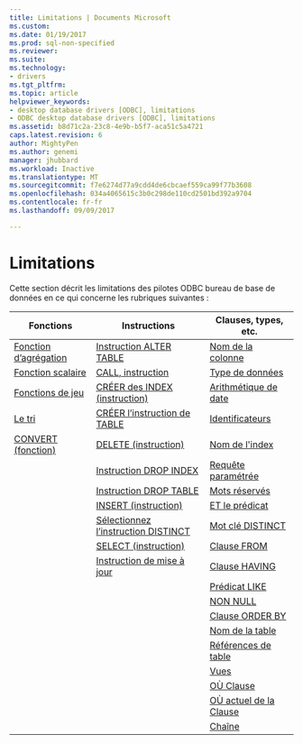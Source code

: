 ```yaml
---
title: Limitations | Documents Microsoft
ms.custom: 
ms.date: 01/19/2017
ms.prod: sql-non-specified
ms.reviewer: 
ms.suite: 
ms.technology:
- drivers
ms.tgt_pltfrm: 
ms.topic: article
helpviewer_keywords:
- desktop database drivers [ODBC], limitations
- ODBC desktop database drivers [ODBC], limitations
ms.assetid: b8d71c2a-23c8-4e9b-b5f7-aca51c5a4721
caps.latest.revision: 6
author: MightyPen
ms.author: genemi
manager: jhubbard
ms.workload: Inactive
ms.translationtype: MT
ms.sourcegitcommit: f7e6274d77a9cdd4de6cbcaef559ca99f77b3608
ms.openlocfilehash: 034a4065615c3b0c298de110cd2501bd392a9704
ms.contentlocale: fr-fr
ms.lasthandoff: 09/09/2017

---
```

# <a name="limitations"></a>Limitations
Cette section décrit les limitations des pilotes ODBC bureau de base de données en ce qui concerne les rubriques suivantes :  
  
|Fonctions|Instructions|Clauses, types, etc.|  
|---------------|----------------|-------------------------------|  
|[Fonction d’agrégation](../../odbc/microsoft/aggregate-function-limitations.md)|[Instruction ALTER TABLE](../../odbc/microsoft/alter-table-statement-limitations.md)|[Nom de la colonne](../../odbc/microsoft/column-name-limitations.md)|  
|[Fonction scalaire](../../odbc/microsoft/scalar-function-limitations.md)|[CALL, instruction](../../odbc/microsoft/call-statement-limitations.md)|[Type de données](../../odbc/microsoft/data-type-limitations.md)|  
|[Fonctions de jeu](../../odbc/microsoft/set-functions-limitations.md)|[CRÉER des INDEX (instruction)](../../odbc/microsoft/create-index-statement-limitations.md)|[Arithmétique de date](../../odbc/microsoft/date-arithmetic-limitations.md)|  
|[Le tri](../../odbc/microsoft/sorting-limitations.md)|[CRÉER l’instruction de TABLE](../../odbc/microsoft/create-table-statement-limitations.md)|[Identificateurs](../../odbc/microsoft/identifiers-limitations.md)|  
|[CONVERT (fonction)](../../odbc/microsoft/convert-function-limitations.md)|[DELETE (instruction)](../../odbc/microsoft/delete-statement-limitations.md)|[Nom de l'index](../../odbc/microsoft/index-name-limitations.md)|  
||[Instruction DROP INDEX](../../odbc/microsoft/drop-index-statement-limitations.md)|[Requête paramétrée](../../odbc/microsoft/parameterized-query-limitations.md)|  
||[Instruction DROP TABLE](../../odbc/microsoft/drop-table-statement-limitations.md)|[Mots réservés](../../odbc/microsoft/reserved-word-limitations.md)|  
||[INSERT (instruction)](../../odbc/microsoft/insert-statement-limitations.md)|[ET le prédicat](../../odbc/microsoft/and-predicate-limitations.md)|  
||[Sélectionnez l’instruction DISTINCT](../../odbc/microsoft/select-distinct-limitations.md)|[Mot clé DISTINCT](../../odbc/microsoft/distinct-keyword-limitations.md)|  
||[SELECT (instruction)](../../odbc/microsoft/select-statement-limitations.md)|[Clause FROM](../../odbc/microsoft/from-clause-limitations.md)|  
||[Instruction de mise à jour](../../odbc/microsoft/update-statement-limitations.md)|[Clause HAVING](../../odbc/microsoft/having-clause-limitations.md)|  
|||[Prédicat LIKE](../../odbc/microsoft/like-predicate-limitations.md)|  
|||[NON NULL](../../odbc/microsoft/not-null-limitations.md)|  
|||[Clause ORDER BY](../../odbc/microsoft/order-by-clause-limitations.md)|  
|||[Nom de la table](../../odbc/microsoft/table-name-limitations.md)|  
|||[Références de table](../../odbc/microsoft/table-references-limitations.md)|  
|||[Vues](../../odbc/microsoft/views-limitations.md)|  
|||[OÙ Clause](../../odbc/microsoft/where-clause-limitations.md)|  
|||[OÙ actuel de la Clause](../../odbc/microsoft/where-current-of-clause-limitations.md)|  
|||[Chaîne](../../odbc/microsoft/string-limitations.md)|

